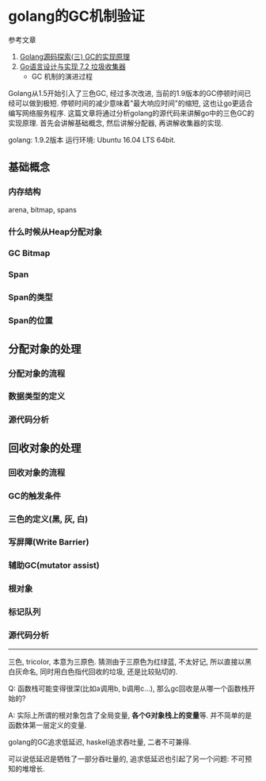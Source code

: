 # golang的GC机制验证

参考文章

1. [Golang源码探索(三) GC的实现原理](https://www.cnblogs.com/zkweb/p/7880099.html)
2. [Go语言设计与实现 7.2 垃圾收集器](https://draveness.me/golang/docs/part3-runtime/ch07-memory/golang-garbage-collector/)
    - GC 机制的演进过程

Golang从1.5开始引入了三色GC, 经过多次改进, 当前的1.9版本的GC停顿时间已经可以做到极短. 停顿时间的减少意味着"最大响应时间"的缩短, 这也让go更适合编写网络服务程序. 这篇文章将通过分析golang的源代码来讲解go中的三色GC的实现原理. 首先会讲解基础概念, 然后讲解分配器, 再讲解收集器的实现.

golang: 1.9.2版本
运行环境: Ubuntu 16.04 LTS 64bit.

## 基础概念

### 内存结构

arena, bitmap, spans

### 什么时候从Heap分配对象

### GC Bitmap

### Span

### Span的类型

### Span的位置

## 分配对象的处理

### 分配对象的流程

### 数据类型的定义

### 源代码分析

## 回收对象的处理

### 回收对象的流程

### GC的触发条件

### 三色的定义(黑, 灰, 白)

### 写屏障(Write Barrier)

### 辅助GC(mutator assist)

### 根对象

### 标记队列

### 源代码分析

---------------

三色, tricolor, 本意为三原色. 猜测由于三原色为红绿蓝, 不太好记, 所以直接以黑白灰命名, 同时用白色指代回收的垃圾, 还是比较贴切的.

Q: 函数栈可能变得很深(比如a调用b, b调用c...), 那么gc回收是从哪一个函数栈开始的? 

A: 实际上所谓的根对象包含了全局变量, **各个G对象栈上的变量**等. 并不简单的是函数体第一层定义的变量.

golang的GC追求低延迟, haskell追求吞吐量, 二者不可兼得.

可以说低延迟是牺牲了一部分吞吐量的, 追求低延迟也引起了另一个问题: 不可预知的堆增长.
